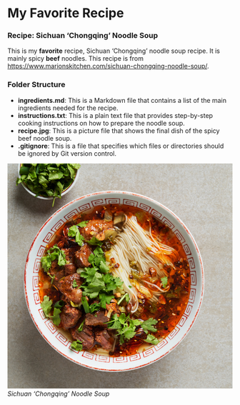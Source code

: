 # My Favorite Recipe
### Recipe: Sichuan ‘Chongqing’ Noodle Soup
This is my **favorite** recipe, Sichuan ‘Chongqing’ noodle soup recipe. It is mainly spicy **beef** noodles. This recipe is from https://www.marionskitchen.com/sichuan-chongqing-noodle-soup/.

### Folder Structure
- **ingredients.md**: This is a Markdown file that contains a list of the main ingredients needed for the recipe.
- **instructions.txt**: This is a plain text file that provides step-by-step cooking instructions on how to prepare the noodle soup.
- **recipe.jpg**: This is a picture file that shows the final dish of the spicy beef noodle soup.
- **.gitignore**: This is a file that specifies which files or directories should be ignored by Git version control.

![Sichuan ‘Chongqing’ Noodle Soup!](./recipe.jpg "Sichuan ‘Chongqing’ Noodle Soup")
*Sichuan ‘Chongqing’ Noodle Soup*